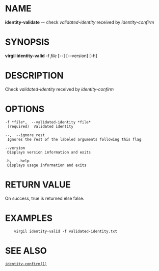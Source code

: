 NAME
====

**identity-validate** -- check *validated-identity* received by
*identity-confirm*

SYNOPSIS
========

**virgil identity-valid** -f *file* \[--\] \[--version\] \[-h\]

DESCRIPTION
===========

Check *validated-identity* received by *identity-confirm*

OPTIONS
=======

    -f *file*,  --validated-identity *file*
     (required)  Validated identity

    --,  --ignore_rest
     Ignores the rest of the labeled arguments following this flag

    --version
     Displays version information and exits

    -h,  --help
     Displays usage information and exits

RETURN VALUE
============

On success, true is returned else false.

EXAMPLES
========

        virgil identity-valid -f validated-identity.txt

SEE ALSO
========

[`identity-confirm(1)`]()
